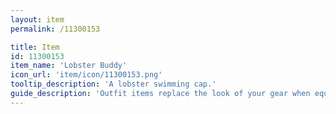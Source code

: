 ```yaml
---
layout: item
permalink: /11300153

title: Item
id: 11300153
item_name: 'Lobster Buddy'
icon_url: 'item/icon/11300153.png'
tooltip_description: 'A lobster swimming cap.'
guide_description: 'Outfit items replace the look of your gear when equipped.'
---
```

